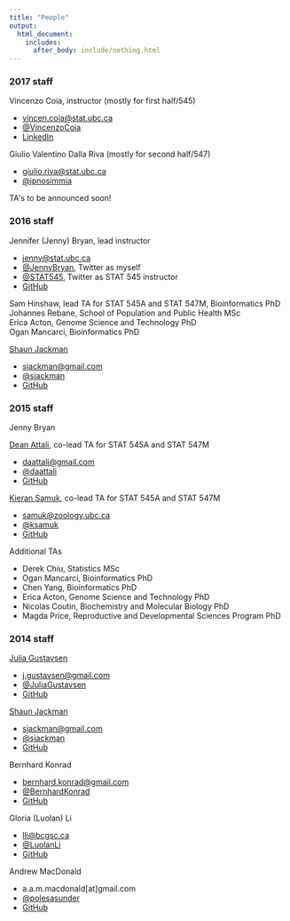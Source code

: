 ```yaml
---
title: "People"
output:
  html_document:
    includes:
      after_body: include/nothing.html
---
```


### 2017 staff

Vincenzo Coia, instructor (mostly for first half/545)

- <vincen.coia@stat.ubc.ca>
- [\@VincenzoCoia](https://twitter.com/vincenzocoia)
- [LinkedIn](https://www.linkedin.com/in/vincenzocoia/)

Giulio Valentino Dalla Riva (mostly for second half/547)

- <giulio.riva@stat.ubc.ca>
- [\@ipnosimmia](https://twitter.com/ipnosimmia)

TA's to be announced soon!

### 2016 staff

Jennifer (Jenny) Bryan, lead instructor

  * <jenny@stat.ubc.ca>
  * [\@JennyBryan](https://twitter.com/JennyBryan), Twitter as myself
  * [\@STAT545](https://twitter.com/STAT545), Twitter as STAT 545 instructor
  * [GitHub](https://github.com/jennybc)

Sam Hinshaw, lead TA for STAT 545A and STAT 547M, Bioinformatics PhD  
Johannes Rebane, School of Population and Public Health MSc  
Erica Acton, Genome Science and Technology PhD  
Ogan Mancarci, Bioinformatics PhD  

[Shaun Jackman](http://sjackman.ca)

  * <sjackman@gmail.com>
  * [\@sjackman](http://twitter.com/sjackman)
  * [GitHub](https://github.com/sjackman)

### 2015 staff

Jenny Bryan

[Dean Attali](http://deanattali.com), co-lead TA for STAT 545A and STAT 547M

  * <daattali@gmail.com>
  * [\@daattali](http://twitter.com/daattali)
  * [GitHub](https://github.com/daattali)

[Kieran Samuk](http://ksamuk.github.io), co-lead TA for STAT 545A and STAT 547M

  * <samuk@zoology.ubc.ca>
  * [\@ksamuk](http://twitter.com/ksamuk)
  * [GitHub](https://github.com/ksamuk)

Additional TAs

  * Derek Chiu, Statistics MSc
  * Ogan Mancarci, Bioinformatics PhD
  * Chen Yang, Bioinformatics PhD
  * Erica Acton, Genome Science and Technology PhD
  * Nicolas Coutin, Biochemistry and Molecular Biology PhD
  * Magda Price, Reproductive and Developmental Sciences Program PhD

### 2014 staff

[Julia Gustavsen](http://www.juliagustavsen.com)

  * <j.gustavsen@gmail.com>
  * [\@JuliaGustavsen](http://twitter.com/JuliaGustavsen)
  * [GitHub](https://github.com/jooolia)

[Shaun Jackman](http://sjackman.ca)

  * <sjackman@gmail.com>
  * [\@sjackman](http://twitter.com/sjackman)
  * [GitHub](https://github.com/sjackman)

Bernhard Konrad

  * <bernhard.konrad@gmail.com>
  * [\@BernhardKonrad](https://twitter.com/BernhardKonrad)
  * [GitHub](https://github.com/BernhardKonrad)

Gloria (Luolan) Li

  * <lli@bcgsc.ca>
  * [\@LuolanLi](https://twitter.com/LuolanLi)
  * [GitHub](https://github.com/gloriali)

Andrew MacDonald

  * a.a.m.macdonald[at]gmail.com
  * [\@polesasunder](https://twitter.com/polesasunder)
  * [GitHub](https://github.com/aammd)
